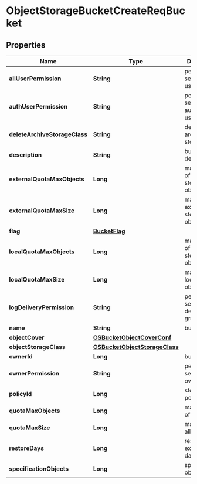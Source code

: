 # ObjectStorageBucketCreateReqBucket

## Properties
Name | Type | Description | Notes
------------ | ------------- | ------------- | -------------
**allUserPermission** | **String** | permission setting of all users |  [optional]
**authUserPermission** | **String** | permission setting of authenticated users |  [optional]
**deleteArchiveStorageClass** | **String** | delete archive storage class |  [optional]
**description** | **String** | bucket description |  [optional]
**externalQuotaMaxObjects** | **Long** | max number of external storage objects |  [optional]
**externalQuotaMaxSize** | **Long** | max size of external storage objects |  [optional]
**flag** | [**BucketFlag**](BucketFlag.md) |  |  [optional]
**localQuotaMaxObjects** | **Long** | max number of local storage objects |  [optional]
**localQuotaMaxSize** | **Long** | max size of local storage objects |  [optional]
**logDeliveryPermission** | **String** | permission setting of log delivery group |  [optional]
**name** | **String** | bucket name | 
**objectCover** | [**OSBucketObjectCoverConf**](OSBucketObjectCoverConf.md) |  |  [optional]
**objectStorageClass** | [**OSBucketObjectStorageClass**](OSBucketObjectStorageClass.md) |  |  [optional]
**ownerId** | **Long** | bucket owner | 
**ownerPermission** | **String** | permission setting of owner |  [optional]
**policyId** | **Long** | storage policy | 
**quotaMaxObjects** | **Long** | max number of objects |  [optional]
**quotaMaxSize** | **Long** | max size of all objects |  [optional]
**restoreDays** | **Long** | restore expiration days |  [optional]
**specificationObjects** | **Long** | specification objects |  [optional]
